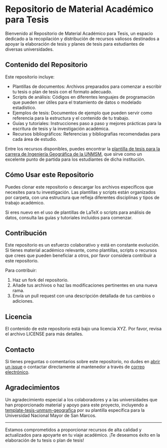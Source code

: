 # Repositorio de Material Académico para Tesis

Bienvenido al Repositorio de Material Académico para Tesis, un espacio dedicado a la recopilación y distribución de recursos valiosos destinados a apoyar la elaboración de tesis y planes de tesis para estudiantes de diversas universidades.

## Contenido del Repositorio

Este repositorio incluye:

- Plantillas de documentos: Archivos preparados para comenzar a escribir tu tesis o plan de tesis con el formato adecuado.
- Scripts de análisis: Códigos en diferentes lenguajes de programación que pueden ser útiles para el tratamiento de datos o modelado estadístico.
- Ejemplos de tesis: Documentos de ejemplo que pueden servir como referencia para la estructura y el contenido de tu trabajo.
- Guías y tutoriales: Instrucciones paso a paso y mejores prácticas para la escritura de tesis y la investigación académica.
- Recursos bibliográficos: Referencias y bibliografías recomendadas para cada área de estudio.

Entre los recursos disponibles, puedes encontrar la [plantilla de tesis para la carrera de Ingeniería Geográfica de la UNMSM](https://github.com/ambarja/template-tesis-unmsm-geografica), que sirve como un excelente punto de partida para los estudiantes de dicha institución.

## Cómo Usar este Repositorio

Puedes clonar este repositorio o descargar los archivos específicos que necesites para tu investigación. Las plantillas y scripts están organizados por carpeta, con una estructura que refleja diferentes disciplinas y tipos de trabajo académico.

Si eres nuevo en el uso de plantillas de LaTeX o scripts para análisis de datos, consulta las guías y tutoriales incluidos para comenzar.

## Contribución

Este repositorio es un esfuerzo colaborativo y está en constante evolución. Si tienes material académico relevante, como plantillas, scripts o recursos que crees que pueden beneficiar a otros, por favor considera contribuir a este repositorio.

Para contribuir:

1. Haz un fork del repositorio.
2. Añade tus archivos o haz las modificaciones pertinentes en una nueva rama.
3. Envía un pull request con una descripción detallada de tus cambios o adiciones.

## Licencia

El contenido de este repositorio está bajo una licencia XYZ. Por favor, revisa el archivo LICENSE para más detalles.

## Contacto

Si tienes preguntas o comentarios sobre este repositorio, no dudes en [abrir un issue](link-a-la-sección-de-issues-del-repositorio) o contactar directamente al mantenedor a través de [correo electrónico](tu-correo@ejemplo.com).

## Agradecimientos

Un agradecimiento especial a los colaboradores y a las universidades que han proporcionado material y apoyo para este proyecto, incluyendo a [template-tesis-unmsm-geografica](https://github.com/ambarja/template-tesis-unmsm-geografica) por su plantilla específica para la Universidad Nacional Mayor de San Marcos.

---

Estamos comprometidos a proporcionar recursos de alta calidad y actualizados para apoyarte en tu viaje académico. ¡Te deseamos éxito en la elaboración de tu tesis o plan de tesis!

